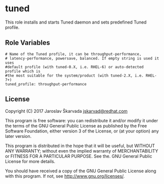 tuned
=====

This role installs and starts Tuned daemon and sets predefined Tuned profile.

Role Variables
--------------

```
# Name of the Tuned profile, it can be throughput-performance,
# latency-performance, powersave, balanced. If empty string is used it uses
#default profile (with tuned-0.X, i.e. RHEL-6) or auto-detected profile which is
#the most suitable for the system/product (with tuned-2.X, i.e. RHEL-7+)
tuned_profile: throughput-performance
```

License
-------

Copyright (C) 2017 Jaroslav Škarvada <jskarvad@redhat.com>

This program is free software: you can redistribute it and/or modify
it under the terms of the GNU General Public License as published by
the Free Software Foundation, either version 3 of the License, or
(at your option) any later version.

This program is distributed in the hope that it will be useful,
but WITHOUT ANY WARRANTY; without even the implied warranty of
MERCHANTABILITY or FITNESS FOR A PARTICULAR PURPOSE. See the.
GNU General Public License for more details.

You should have received a copy of the GNU General Public License
along with this program. If not, see <http://www.gnu.org/licenses/>.
